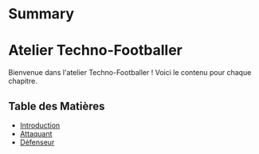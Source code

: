 # Summary

# Atelier Techno-Footballer

Bienvenue dans l'atelier Techno-Footballer ! Voici le contenu pour chaque chapitre.

## Table des Matières
- [Introduction](./introduction.md)
- [Attaquant](./Attaquant.md)
- [Défenseur](./Défenseur.md)


